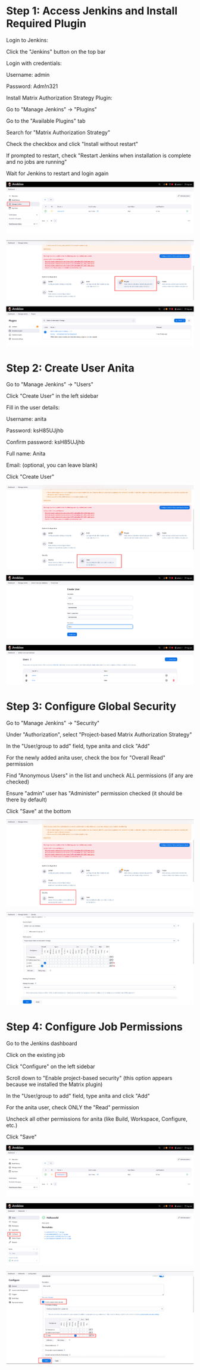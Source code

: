 # Step 1: Access Jenkins and Install Required Plugin

Login to Jenkins:

Click the "Jenkins" button on the top bar

Login with credentials:

Username: admin

Password: Adm!n321

Install Matrix Authorization Strategy Plugin:

Go to "Manage Jenkins" → "Plugins"

Go to the "Available Plugins" tab

Search for "Matrix Authorization Strategy"

Check the checkbox and click "Install without restart"

If prompted to restart, check "Restart Jenkins when installation is complete and no jobs are running"

Wait for Jenkins to restart and login again

![alt text](image.png)

![alt text](image-1.png)

![alt text](image-2.png)

# Step 2: Create User Anita

Go to "Manage Jenkins" → "Users"

Click "Create User" in the left sidebar

Fill in the user details:

Username: anita

Password: ksH85UJjhb

Confirm password: ksH85UJjhb

Full name: Anita

Email: (optional, you can leave blank)

Click "Create User"   

![alt text](image-3.png)

![alt text](image-4.png)

![alt text](image-5.png)

# Step 3: Configure Global Security

Go to "Manage Jenkins" → "Security"

Under "Authorization", select "Project-based Matrix Authorization Strategy"

In the "User/group to add" field, type anita and click "Add"

For the newly added anita user, check the box for "Overall Read" permission

Find "Anonymous Users" in the list and uncheck ALL permissions (if any are checked)

Ensure "admin" user has "Administer" permission checked (it should be there by default)

Click "Save" at the bottom

![alt text](image-6.png)

![alt text](image-7.png)

# Step 4: Configure Job Permissions

Go to the Jenkins dashboard

Click on the existing job 

Click "Configure" on the left sidebar

Scroll down to "Enable project-based security" (this option appears because we installed the Matrix plugin)

In the "User/group to add" field, type anita and click "Add"

For the anita user, check ONLY the "Read" permission

Uncheck all other permissions for anita (like Build, Workspace, Configure, etc.)

Click "Save"

![alt text](image-9.png)

![alt text](image-10.png)

![alt text](image-8.png)
